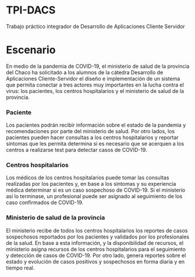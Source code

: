 # TPI-DACS
Trabajo práctico integrador de Desarrollo de Aplicaciones Cliente Servidor

# Escenario
En medio de la pandemia de COVID-19, el ministerio de salud de la provincia del Chaco ha solicitado a los alumnos de la cátedra Desarrollo de Aplicaciones Cliente-Servidor el diseño e implementación de un sistema que permita conectar a tres actores muy importantes en la lucha contra el virus: los pacientes, los centros hospitalarios y el ministerio de salud de la provincia.

### Paciente
Los pacientes podrán recibir información sobre el estado de la pandemia y recomendaciones por parte del ministerio de salud. Por otro lados, los pacientes pueden hacer consultas a los centros hospitalarios y reportar síntomas que les permita determina si es necesario que se acerquen a los centros a realizarse test para detectar casos de COVID-19.
### Centros hospitalarios
Los médicos de los centros hospitalarios puede tomar las consultas realizadas por los pacientes y, en base a los síntomas y su experiencia médica determinar si es un caso sospechoso de COVID-19. Si el ministerio así lo terminase, un profesional puede ser asignado al seguimiento de los caso confirmados de COVID-19.
### Ministerio de salud de la provincia
El ministerio recibe de todos los centros hospitalarios los reportes de casos sospechosos reportados por los pacientes y validados por los profesionales de la salud. En base a esta información, y la disponibilidad de recursos, el ministerio asigna recursos de los centros hospitalarios para el seguimiento y detección de casos de COVID-19. Por otro lado, genera reportes sobre el estado y evolución de casos positivos y sospechosos en forma diaria y en tiempo real.
